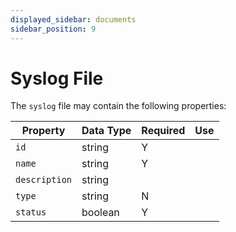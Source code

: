 ```yaml
---
displayed_sidebar: documents
sidebar_position: 9
---
```


# Syslog File

The `syslog` file may contain the following properties:

|Property|Data Type|Required|Use|
|---|---|---|---|
|`id`|string|Y||
|`name`|string|Y||
|`description`|string|||
|`type`|string|N||
|`status`|boolean|Y||
